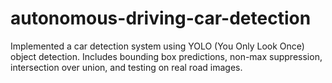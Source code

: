 # autonomous-driving-car-detection
Implemented a car detection system using YOLO (You Only Look Once) object detection. Includes bounding box predictions, non-max suppression, intersection over union, and testing on real road images.
